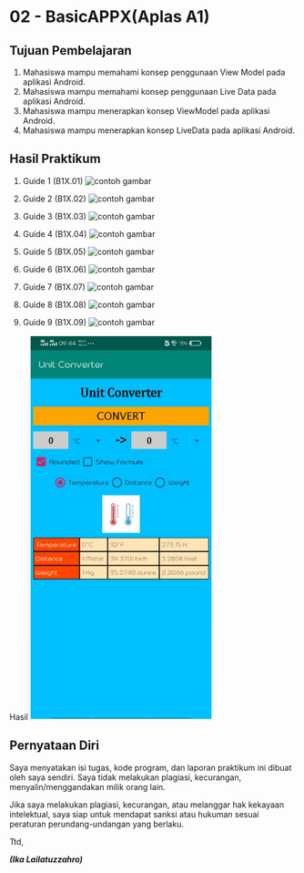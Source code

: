 # 02 - BasicAPPX(Aplas A1)

## Tujuan Pembelajaran

1. Mahasiswa mampu memahami konsep penggunaan View Model pada aplikasi Android. 
2. Mahasiswa mampu memahami konsep penggunaan Live Data pada aplikasi Android.
3. Mahasiswa mampu menerapkan konsep ViewModel pada aplikasi Android. 
4. Mahasiswa mampu menerapkan konsep LiveData pada aplikasi Android. 

## Hasil Praktikum

1. Guide 1 (B1X.01)
![contoh gambar](img/Guide1.PNG)

2. Guide  2 (B1X.02)
![contoh gambar](img/Guide2.PNG)

3. Guide  3 (B1X.03)
![contoh gambar](img/Guide3.PNG)

4. Guide  4 (B1X.04)
![contoh gambar](img/Guide4.PNG)

5. Guide  5 (B1X.05)
![contoh gambar](img/Guide5.PNG)

6. Guide  6 (B1X.06)
![contoh gambar](img/Guide6.PNG)

7. Guide  7 (B1X.07)
![contoh gambar](img/Guide7.PNG)

8. Guide  8 (B1X.08)
![contoh gambar](img/Guide8.PNG)

9. Guide  9 (B1X.09)
![contoh gambar](img/Guide9.PNG)

Hasil
![contoh gambar](img/Hasil.PNG)

## Pernyataan Diri

Saya menyatakan isi tugas, kode program, dan laporan praktikum ini dibuat oleh saya sendiri. Saya tidak melakukan plagiasi, kecurangan, menyalin/menggandakan milik orang lain.

Jika saya melakukan plagiasi, kecurangan, atau melanggar hak kekayaan intelektual, saya siap untuk mendapat sanksi atau hukuman sesuai peraturan perundang-undangan yang berlaku.

Ttd,

***(Ika Lailatuzzahro)*** 